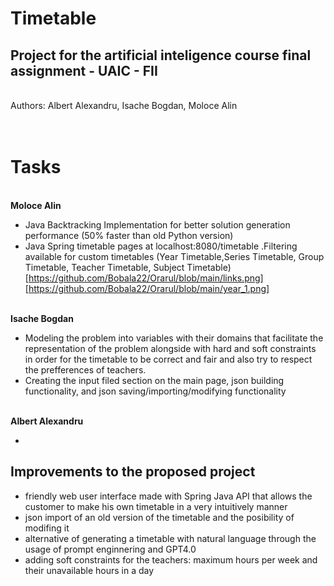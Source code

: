 # Timetable
## Project for the artificial inteligence course final assignment - UAIC - FII 
<br>Authors:
Albert Alexandru, 
Isache Bogdan, 
Moloce Alin 
<br><br><br>
<h1>Tasks</h1>
<br><b>Moloce Alin</b> 

- Java Backtracking Implementation for better solution generation performance (50% faster than old Python version)
- Java Spring timetable pages at localhost:8080/timetable .Filtering available for custom timetables (Year Timetable,Series Timetable, Group Timetable, Teacher Timetable, Subject Timetable)
  [https://github.com/Bobala22/Orarul/blob/main/links.png]
  [https://github.com/Bobala22/Orarul/blob/main/year_1.png]
 

<br><b>Isache Bogdan</b>

- Modeling the problem into variables with their domains that facilitate the representation of the problem alongside with hard and soft constraints in order for the timetable to be correct and fair and also try to respect the prefferences of teachers.
- Creating the input filed section on the main page, json building functionality, and json saving/importing/modifying functionality

<br><b>Albert Alexandru</b>

- 

<h2>Improvements to the proposed project</h2>

- friendly web user interface made with Spring Java API that allows the customer to make his own timetable in a very intuitively manner
- json import of an old version of the timetable and the posibility of modifing it
- alternative of generating a timetable with natural language through the usage of prompt enginnering and GPT4.0
- adding soft constraints for the teachers: maximum hours per week and their unavailable hours in a day
